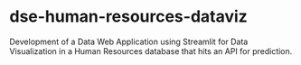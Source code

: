 # dse-human-resources-dataviz
Development of a Data Web Application using Streamlit for Data Visualization in a Human Resources database that hits an API for prediction.
